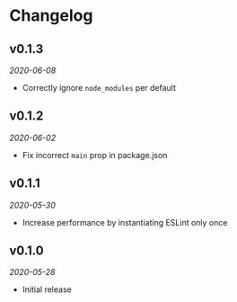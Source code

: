 # Changelog

## v0.1.3
_2020-06-08_

- Correctly ignore `node_modules` per default

## v0.1.2
_2020-06-02_

- Fix incorrect `main` prop in package.json

## v0.1.1
_2020-05-30_

- Increase performance by instantiating ESLint only once

## v0.1.0
_2020-05-28_

- Initial release
